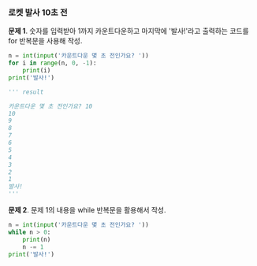 ### 로켓 발사 10초 전
**문제 1**. 숫자를 입력받아 1까지 카운트다운하고 마지막에 '발사!'라고 출력하는 코드를 for 반복문을 사용해 작성.
```py
n = int(input('카운트다운 몇 초 전인가요? '))
for i in range(n, 0, -1):
    print(i)
print('발사!')

''' result

카운트다운 몇 초 전인가요? 10
10
9
8
7
6
5
4
3
2
1
발사!
'''
```
**문제 2**. 문제 1의 내용을 while 반복문을 활용해서 작성.
```py
n = int(input('카운트다운 몇 초 전인가요? '))
while n > 0:
    print(n)
    n -= 1
print('발사!')

```